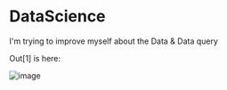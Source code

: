 # DataScience
I'm trying to improve myself about the Data &amp; Data query

Out[1] is here:

![image](https://user-images.githubusercontent.com/77049951/220646030-0ebc4df8-c3e4-421a-86f0-5fcf31d19d28.png)

